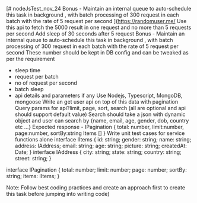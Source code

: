 [# nodeJsTest_nov_24
Bonus - Maintain an internal queue to auto-schedule this task in background , with batch processing of 300 request in each batch with the rate of 5 request per second
](https://randomuser.me/
Use this api to fetch the 5000 result in one request and no more
than 5 requests per second
Add sleep of 30 seconds after 5 request
Bonus - Maintain an internal queue to auto-schedule this task in
background , with batch processing of 300 request in each batch with
the rate of 5 request per second
These number should be kept in DB config and can be tweaked as per
the requirement
- sleep time
- request per batch
- no of request per second
- batch sleep
- api details and parameters if any
Use Nodejs, Typescript, MongoDB, mongoose
Write an get user api on top of this data with pagination
Query params for api?limit, page, sort, search (all are optional and
api should support default value)
Search should take a json with dynamic object and user can search by
{name, email, age, gender, dob, country etc ...}
Expected response - IPagination
{
total: number,
limit:number,
page:number,
sortBy:string
Items []
}
Write unit test cases for service functions alone
interface IItems {
id: string;
gender: string;
name: string;
address: IAddress;
email: string;
age: string;
picture: string;
createdAt: Date;
}
interface IAddress {
city: string;
state: string;
country: string;
street: string;
}

interface IPagination {
total: number;
limit: number;
page: number;
sortBy: string;
items: IItems;
}

Note: Follow best coding practices and create an approach first to
create this task before jumping into writing code)
